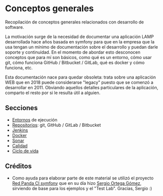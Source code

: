 # Conceptos generales

Recopilación de conceptos generales relacionados con desarrollo de software.

La motivación surge de la necesidad de documentar una aplicación LAMP desarrollada hace años basada en symfony para que en la empresa que la usa tengan un mínimo de documentación sobre el desarrollo y puedan darle soporte y continuidad. En el momento de abordar esto desconocen conceptos que para mí son básicos, como qué es un entorno, cómo usar git, cómo funciona GitHub / Bitbucket / GitLab, qué es docker y cómo funciona, etc.

Esta documentación nace para quedar obsoleta: trata sobre una aplicación WEB que en 2018 puede considerarse "legacy" puesto que se comenzó a desarrollar en 2011. Obviando aquellos detalles particulares de la aplicación, comparto el resto por si le resulta útil a alguien.

## Secciones

- [Entornos](environments.md) de ejecución
- [Repositorios](repositories.md): git, GitHub / GitLab / Bitbucket
- [Jenkins](jenkins.md)
- [Docker](docker.md)
- [Sonar](sonar.md)
- [Calidad](qa.md)
- [Ciclo de vida](application-lifecicle.md)

## Créditos

- Como ayuda para elaborar parte de este material se utilizó el proyecto [Red Panda CI symfony](https://github.com/sergioortegagomez/red-panda-ci-symfony) que en su día hizo [Sergio Ortega Gómez](https://github.com/sergioortegagomez), sirviendo de base para los ejemplos y el "Test Lab". Gracias, Sergio :)
